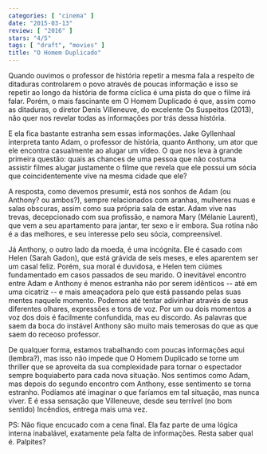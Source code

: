 ```yaml
---
categories: [ "cinema" ]
date: "2015-03-13"
review: [ "2016" ]
stars: "4/5"
tags: [ "draft", "movies" ]
title: "O Homem Duplicado"
---
```

Quando ouvimos o professor de história repetir a mesma fala a respeito
de ditaduras controlarem o povo através de poucas informação e isso
se repetir ao longo da história de forma cíclica é uma pista do que
o filme irá falar. Porém, o mais fascinante em O Homem Duplicado é
que, assim como as ditaduras, o diretor Denis Villeneuve, do excelente
Os Suspeitos (2013), não quer nos revelar todas as informações por
trás dessa história.

E ela fica bastante estranha sem essas informações. Jake Gyllenhaal
interpreta tanto Adam, o professor de história, quanto Anthony, um
ator que ele encontra casualmente ao alugar um vídeo. O que nos leva
à grande primeira questão: quais as chances de uma pessoa que não
costuma assistir filmes alugar justamente o filme que revela que ele
possui um sócia que coincidentemente vive na mesma cidade que ele?

A resposta, como devemos presumir, está nos sonhos de Adam (ou
Anthony? ou ambos?), sempre relacionados com aranhas, mulheres nuas
e salas obscuras, assim como sua própria sala de estar. Adam vive nas
trevas, decepcionado com sua profissão, e namora Mary (Mélanie Laurent),
que vem a seu apartamento para jantar, ter sexo e ir embora. Sua rotina
não é a das melhores, e seu interesse pelo seu sócia, compreensível.

Já Anthony, o outro lado da moeda, é uma incógnita. Ele é casado com
Helen (Sarah Gadon), que está grávida de seis meses, e eles aparentem
ser um casal feliz. Porém, sua moral é duvidosa, e Helen tem ciúmes
fundamentado em casos passados de seu marido. O inevitável encontro
entre Adam e Anthony é menos estranha não por serem idênticos -- até
em uma cicatriz -- e mais ameaçadora pelo que está passando pelas suas
mentes naquele momento. Podemos até tentar adivinhar através de seus
diferentes olhares, expressões e tons de voz. Por um ou dois momentos
a voz dos dois é facilmente confundida, mas eu discordo. As palavras
que saem da boca do instável Anthony são muito mais temerosas do que
as que saem do receoso professor.

De qualquer forma, estamos trabalhando com poucas informações aqui
(lembra?), mas isso não impede que O Homem Duplicado se torne um
thriller que se aproveita da sua complexidade para tornar o espectador
sempre boquiaberto para cada nova situação. Nos sentimos como Adam,
mas depois do segundo encontro com Anthony, esse sentimento se torna
estranho. Podíamos até imaginar o que faríamos em tal situação,
mas nunca viver. E é essa sensação que Villeneuve, desde seu terrível
(no bom sentido) Incêndios, entrega mais uma vez.

PS: Não fique encucado com a cena final. Ela faz parte de uma lógica
interna inabalável, exatamente pela falta de informações. Resta saber
qual é. Palpites?
